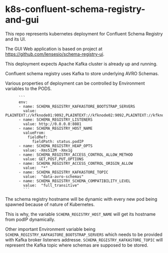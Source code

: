 # k8s-confluent-schema-registry-and-gui

This repo represents kubernetes deployment for Confluent Schema Registry and its UI.

The GUI Web application is based on project at https://github.com/lensesio/schema-registry-ui.

This deployment expects Apache Kafka cluster is already up and running.

Confluent schema registry uses Kafka to store underlying AVRO Schemas.

Various properties of deployment can be controlled by Environment variables to the PODS.

          ```
          env:
          - name: SCHEMA_REGISTRY_KAFKASTORE_BOOTSTRAP_SERVERS
            value: PLAINTEXT://kfknode01:9092,PLAINTEXT://kfknode02:9092,PLAINTEXT://kfknode03:9092
          - name: SCHEMA_REGISTRY_LISTENERS
            value: http://0.0.0.0:8081
          - name: SCHEMA_REGISTRY_HOST_NAME
            valueFrom:
              fieldRef:
                fieldPath: status.podIP
          - name: SCHEMA_REGISTRY_HEAP_OPTS
            value: -Xms512M -Xmx1g
          - name: SCHEMA_REGISTRY_ACCESS_CONTROL_ALLOW_METHOD
            value: GET,POST,PUT,OPTIONS
          - name: SCHEMA_REGISTRY_ACCESS_CONTROL_ORIGIN_ALLOW
            value:  "*"
          - name: SCHEMA_REGISTRY_KAFKASTORE_TOPIC
            value:  "data-avro-schemas"
          - name: SCHEMA_REGISTRY_SCHEMA_COMPATIBILITY_LEVEL
            value:  "full_transitive"
            ```
            
 The schema registry hostname will be dynamic with every new pod being spawned because of nature of Kubernetes.
 
 This is why, the variable `SCHEMA_REGISTRY_HOST_NAME` will get its hostname from podIP dynamically.
 
 Other important Environment variable being `SCHEMA_REGISTRY_KAFKASTORE_BOOTSTRAP_SERVERS` which needs to be provided with Kafka broker listeners addresse.
 `SCHEMA_REGISTRY_KAFKASTORE_TOPIC` will represent the Kafka topic where schemas are supposed to be stored.
